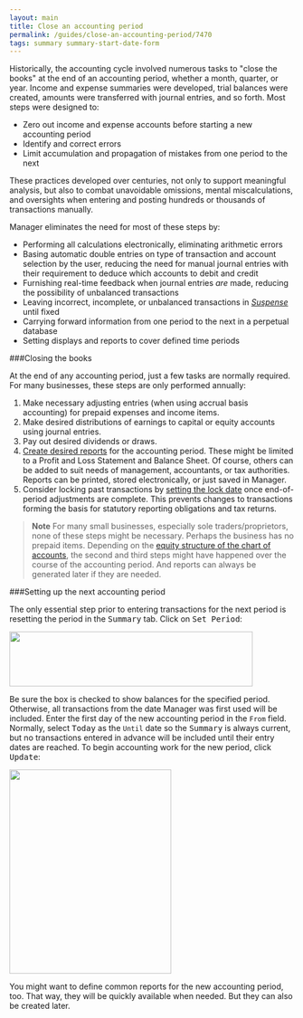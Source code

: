 ```yaml
---
layout: main
title: Close an accounting period
permalink: /guides/close-an-accounting-period/7470
tags: summary summary-start-date-form
---
```

Historically, the accounting cycle involved numerous tasks to "close the books" at the end of an accounting period, whether a month, quarter, or year. Income and expense summaries were developed, trial balances were created, amounts were transferred with journal entries, and so forth. Most steps were designed to:

* Zero out income and expense accounts before starting a new accounting period
* Identify and correct errors
* Limit accumulation and propagation of mistakes from one period to the next

These practices developed over centuries, not only to support meaningful analysis, but also to combat unavoidable omissions, mental miscalculations, and oversights when entering and posting hundreds or thousands of transactions manually.

Manager eliminates the need for most of these steps by:

* Performing all calculations electronically, eliminating arithmetic errors
* Basing automatic double entries on type of transaction and account selection by the user, reducing the need for manual journal entries with their requirement to deduce which accounts to debit and credit
* Furnishing real-time feedback when journal entries _are_ made, reducing the possibility of unbalanced transactions
* Leaving incorrect, incomplete, or unbalanced transactions in _[Suspense](https://forum.manager.io/t/suspense-account/7106)_ until fixed
* Carrying forward information from one period to the next in a perpetual database
* Setting displays and reports to cover defined time periods

###Closing the books

At the end of any accounting period, just a few tasks are normally required. For many businesses, these steps are only performed annually:

1. Make necessary adjusting entries (when using accrual basis accounting) for prepaid expenses and income items.
2. Make desired distributions of earnings to capital or equity accounts using journal entries.
3. Pay out desired dividends or draws.
4. [Create desired reports](https://forum.manager.io/t/reports/7468) for the accounting period. These might be limited to a Profit and Loss Statement and Balance Sheet. Of course, others can be added to suit needs of management, accountants, or tax authorities. Reports can be printed, stored electronically, or just saved in Manager.
5. Consider locking past transactions by [setting the lock date](https://forum.manager.io/t/setting-lock-date/5510) once end-of-period adjustments are complete. This prevents changes to transactions forming the basis for statutory reporting obligations and tax returns.

> **Note**
For many small businesses, especially sole traders/proprietors, none of these steps might be necessary. Perhaps the business has no prepaid items. Depending on the [equity structure of the chart of accounts](https://forum.manager.io/t/simple-equity-accounting-for-sole-traders-proprietors/6971), the second and third steps might have happened over the course of the accounting period. And reports can always be generated later if they are needed.

###Setting up the next accounting period

The only essential step prior to entering transactions for the next period is resetting the period in the <kbd>Summary</kbd> tab. Click on <kbd>Set Period</kbd>:

<img src="/uploads/manager1/original/2X/7/74e75e82930c8cdee7e5372db77c156f2fc2f461.png" width="430" height="97">

Be sure the box is checked to show balances for the specified period. Otherwise, all transactions from the date Manager was first used will be included. Enter the first day of the new accounting period in the `From` field. Normally, select <kbd>Today</kbd> as the `Until` date so the <kbd>Summary</kbd> is always current, but no transactions entered in advance will be included until their entry dates are reached. To begin accounting work for the new period, click <kbd>Update</kbd>:

<img src="/uploads/manager1/original/2X/d/dd6e300a983796ff78b93082e522a6d00b0151ee.png" width="286" height="361">

You might want to define common reports for the new accounting period, too. That way, they will be quickly available when needed. But they can also be created later.